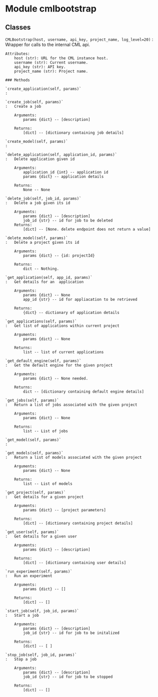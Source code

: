 Module cmlbootstrap
===================

Classes
-------

`CMLBootstrap(host, username, api_key, project_name, log_level=20)`
:   Wrapper for calls to the internal CML api.
    
    Attributes:
        host (str): URL for the CML instance host.
        username (str): Current username.
        api_key (str): API key.
        project_name (str): Project name.

    ### Methods

    `create_application(self, params)`
    :

    `create_job(self, params)`
    :   Create a job
        
        Arguments:
            params {dict} -- [description]
        
        Returns:
            [dict] -- [dictionary containing job details]

    `create_model(self, params)`
    :

    `delete_application(self, application_id, params)`
    :   Delete application given id
        
        Arguments:
            application_id {int} -- application id
            params {dict} -- application details
        
        Returns:
            None -- None

    `delete_job(self, job_id, params)`
    :   Delete a job given its id
        
        Arguments:
            params {dict} -- [description]
            job_id {str} -- id for job to be deleted
        Returns:
            [dict] -- [None. delete endpoint does not return a value]

    `delete_model(self, params)`
    :   Delete a project given its id
        
        Arguments:
            params {dict} -- {id: projectId}
        
        Returns:
            dict -- Nothing.

    `get_application(self, app_id, params)`
    :   Get details for an  application
        
        Arguments:
            params {dict} -- None
            app_id {str} -- id for appliacation to be retrieved
        
        Returns:
            {dict} -- dictionary of application details

    `get_applications(self, params)`
    :   Get list of applications within current project
        
        Arguments:
            params {dict} -- None
        
        Returns:
            list -- list of current applications

    `get_default_engine(self, params)`
    :   Get the default engine for the given project
        
        Arguments:
            params {dict} -- None needed.
        
        Returns:
            dict -- [dictionary containing default engine details]

    `get_jobs(self, params)`
    :   Return a list of jobs associated with the given project
        
        Arguments:
            params {dict} -- None
        
        Returns:
            list -- List of jobs

    `get_model(self, params)`
    :

    `get_models(self, params)`
    :   Return a list of models associated with the given project
        
        Arguments:
            params {dict} -- None
        
        Returns:
            list -- List of models

    `get_project(self, params)`
    :   Get details for a given project
        
        Arguments:
            params {dict} -- [project parameters]
        
        Returns:
            [dict] -- [dictionary containing project details]

    `get_user(self, params)`
    :   Get details for a given user
        
        Arguments:
            params {dict} -- [description]
        
        Returns:
            [dict] -- [dictionary containing user details]

    `run_experiment(self, params)`
    :   Run an experiment
        
        Arguments:
            params {dict} -- []
        
        Returns:
            [dict] -- []

    `start_job(self, job_id, params)`
    :   Start a job    
        
        Arguments:
            params {dict} -- [description]
            job_id {str} -- id for job to be initalized
        
        Returns:
            [dict] -- [ ]

    `stop_job(self, job_id, params)`
    :   Stop a job    
        
        Arguments:
            params {dict} -- [description]
            job_id {str} -- id for job to be stopped
        
        Returns:
            [dict] -- []

